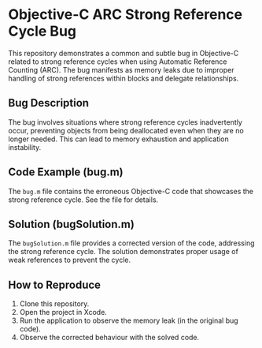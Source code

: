 # Objective-C ARC Strong Reference Cycle Bug

This repository demonstrates a common and subtle bug in Objective-C related to strong reference cycles when using Automatic Reference Counting (ARC). The bug manifests as memory leaks due to improper handling of strong references within blocks and delegate relationships.

## Bug Description
The bug involves situations where strong reference cycles inadvertently occur, preventing objects from being deallocated even when they are no longer needed. This can lead to memory exhaustion and application instability.

## Code Example (bug.m)
The `bug.m` file contains the erroneous Objective-C code that showcases the strong reference cycle.  See the file for details.

## Solution (bugSolution.m)
The `bugSolution.m` file provides a corrected version of the code, addressing the strong reference cycle.  The solution demonstrates proper usage of weak references to prevent the cycle.

## How to Reproduce
1. Clone this repository.
2. Open the project in Xcode.
3. Run the application to observe the memory leak (in the original bug code).
4. Observe the corrected behaviour with the solved code.